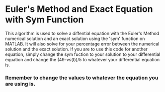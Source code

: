 # Euler's Method and Exact Equation with Sym Function
This algorithm is used to solve a diffential equation with the Euler's Method numerical solution and an exact solution using the 'sym' function on MATLAB. It will also solve for your percentage error between the numerical solution and the exact solution. If you are to use this code for another equation, simply change the sym fuction to your solution to your differential equation and change the (49-vs(t))/5 to whatever your differential equation is.
### **Remember to change the values to whatever the equation you are using is.**
